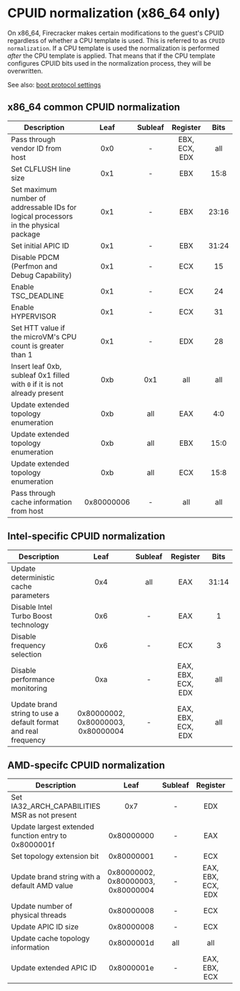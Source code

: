 # CPUID normalization (x86_64 only)

On x86_64, Firecracker makes certain modifications to the guest's CPUID
regardless of whether a CPU template is used. This is referred to as
`CPUID normalization`. If a CPU template is used the normalization is
performed _after_ the CPU template is applied. That means that if the CPU
template configures CPUID bits used in the normalization process, they will
be overwritten.

See also: [boot protocol settings](boot-protocol.md)

## x86_64 common CPUID normalization

| Description                                                                          | Leaf       | Subleaf | Register      | Bits  |
|--------------------------------------------------------------------------------------|:----------:|:-------:|:-------------:|:-----:|
| Pass through vendor ID from host                                                     | 0x0        | -       | EBX, ECX, EDX | all   |
| Set CLFLUSH line size                                                                | 0x1        | -       | EBX           | 15:8  |
| Set maximum number of addressable IDs for logical processors in the physical package | 0x1        | -       | EBX           | 23:16 |
| Set initial APIC ID                                                                  | 0x1        | -       | EBX           | 31:24 |
| Disable PDCM (Perfmon and Debug Capability)                                          | 0x1        | -       | ECX           | 15    |
| Enable TSC_DEADLINE                                                                  | 0x1        | -       | ECX           | 24    |
| Enable HYPERVISOR                                                                    | 0x1        | -       | ECX           | 31    |
| Set HTT value if the microVM's CPU count is greater than 1                           | 0x1        | -       | EDX           | 28    |
| Insert leaf 0xb, subleaf 0x1 filled with `0` if it is not already present            | 0xb        | 0x1     | all           | all   |
| Update extended topology enumeration                                                 | 0xb        | all     | EAX           | 4:0   |
| Update extended topology enumeration                                                 | 0xb        | all     | EBX           | 15:0  |
| Update extended topology enumeration                                                 | 0xb        | all     | ECX           | 15:8  |
| Pass through cache information from host                                             | 0x80000006 | -       | all           | all   |

## Intel-specific CPUID normalization

| Description                                                    | Leaf                               | Subleaf | Register           | Bits  |
|----------------------------------------------------------------|:----------------------------------:|:-------:|:------------------:|:----:|
| Update deterministic cache parameters                          | 0x4                                | all     | EAX                | 31:14 |
| Disable Intel Turbo Boost technology                           | 0x6                                | -       | EAX                | 1     |
| Disable frequency selection                                    | 0x6                                | -       | ECX                | 3     |
| Disable performance monitoring                                 | 0xa                                | -       | EAX, EBX, ECX, EDX | all   |
| Update brand string to use a default format and real frequency | 0x80000002, 0x80000003, 0x80000004 | -       | EAX, EBX, ECX, EDX | all   |

## AMD-specifc CPUID normalization

| Description                                          | Leaf                               | Subleaf | Register           | Bits  |
|------------------------------------------------------|:----------------------------------:|:-------:|:------------------:|:-----:|
| Set IA32_ARCH_CAPABILITIES MSR as not present        | 0x7                                | -       | EDX                | 29    |
| Update largest extended function entry to 0x8000001f | 0x80000000                         | -       | EAX                | 31:0  |
| Set topology extension bit                           | 0x80000001                         | -       | ECX                | 22    |
| Update brand string with a default AMD value         | 0x80000002, 0x80000003, 0x80000004 | -       | EAX, EBX, ECX, EDX | all   |
| Update number of physical threads                    | 0x80000008                         | -       | ECX                | 7:0   |
| Update APIC ID size                                  | 0x80000008                         | -       | ECX                | 15:12 |
| Update cache topology information                    | 0x8000001d                         | all     | all                | all   |
| Update extended APIC ID                              | 0x8000001e                         | -       | EAX, EBX, ECX      | all   |
